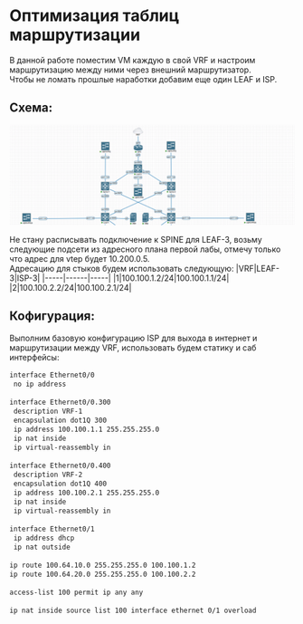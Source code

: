 # Оптимизация таблиц маршрутизации

В данной работе поместим VM каждую в свой VRF и настроим маршрутизацию между ними через внешний маршрутизатор.\
Чтобы не ломать прошлые наработки добавим еще один LEAF и ISP.

## Схема:
![img_1.png](scheme1.png)

Не стану расписывать подключение к SPINE для LEAF-3, возьму следующие подсети из адресного плана первой лабы, отмечу только что адрес для vtep будет 10.200.0.5.\
Адресацию для стыков будем использовать следующую:
|VRF|LEAF-3|ISP-3|
|-----|------|-----|
|1|100.100.1.2/24|100.100.1.1/24|
|2|100.100.2.2/24|100.100.2.1/24|

## Кофигурация:

Выполним базовую конфигурацию ISP для выхода в интернет и маршрутизации между VRF, использовать будем статику и саб интерфейсы:
```
interface Ethernet0/0
 no ip address

interface Ethernet0/0.300
 description VRF-1
 encapsulation dot1Q 300
 ip address 100.100.1.1 255.255.255.0
 ip nat inside
 ip virtual-reassembly in

interface Ethernet0/0.400
 description VRF-2
 encapsulation dot1Q 400
 ip address 100.100.2.1 255.255.255.0
 ip nat inside
 ip virtual-reassembly in

interface Ethernet0/1
 ip address dhcp
 ip nat outside

ip route 100.64.10.0 255.255.255.0 100.100.1.2
ip route 100.64.20.0 255.255.255.0 100.100.2.2

access-list 100 permit ip any any

ip nat inside source list 100 interface ethernet 0/1 overload

```
